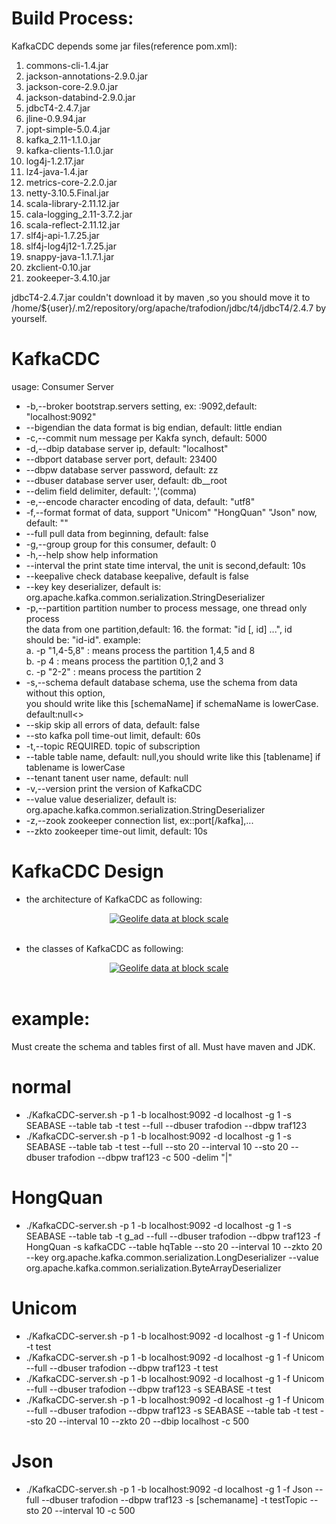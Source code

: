 # Build Process:
KafkaCDC depends some jar files(reference pom.xml):
1. commons-cli-1.4.jar
2. jackson-annotations-2.9.0.jar
3. jackson-core-2.9.0.jar
4. jackson-databind-2.9.0.jar
5. jdbcT4-2.4.7.jar
6. jline-0.9.94.jar
7. jopt-simple-5.0.4.jar
8. kafka_2.11-1.1.0.jar
9. kafka-clients-1.1.0.jar
10. log4j-1.2.17.jar
11. lz4-java-1.4.jar
12. metrics-core-2.2.0.jar
13. netty-3.10.5.Final.jar
14. scala-library-2.11.12.jar
15. cala-logging_2.11-3.7.2.jar
16. scala-reflect-2.11.12.jar
17. slf4j-api-1.7.25.jar
18. slf4j-log4j12-1.7.25.jar
19. snappy-java-1.1.7.1.jar
20. zkclient-0.10.jar
21. zookeeper-3.4.10.jar

jdbcT4-2.4.7.jar couldn't download it by maven ,so you should move it to 
/home/${user}/.m2/repository/org/apache/trafodion/jdbc/t4/jdbcT4/2.4.7
 by yourself.

# KafkaCDC
usage: Consumer Server

* -b,--broker <arg>      bootstrap.servers setting, ex: <node>:9092,default: "localhost:9092"
*    --bigendian         the data format is big endian, default: little endian
* -c,--commit <arg>      num message per Kakfa synch, default: 5000
* -d,--dbip <arg>        database server ip, default: "localhost"
*    --dbport <arg>      database server port, default: 23400
*    --dbpw <arg>        database server password, default: zz
*    --dbuser <arg>      database server user, default: db__root
*    --delim <arg>       field delimiter, default: ','(comma)
* -e,--encode <arg>      character encoding of data, default: "utf8"
* -f,--format <arg>      format of data, support "Unicom"  "HongQuan"  "Json"  now, default: ""
*    --full              pull data from beginning, default: false
* -g,--group <arg>       group for this consumer, default: 0
* -h,--help              show help information
*    --interval <arg>    the print state time interval, the unit is second,default: 10s
*    --keepalive <arg>   check database keepalive, default is false
*    --key <arg>         key deserializer, default is:<br>
                         org.apache.kafka.common.serialization.StringDeserializer
* -p,--partition <arg>   partition number to process message, one thread only process<br>
                         the data from one partition,default: 16. the format: "id [, id] ...", id <br>
                         should be: "id-id". example:<br>
                         a. -p "1,4-5,8" : means process the partition 1,4,5 and 8<br>
                         b. -p 4 : means process the partition 0,1,2 and 3 <br>
                         c. -p "2-2" : means process the partition 2<br>
* -s,--schema <arg>      default database schema, use the schema from data without this option, <br>
                         you should write like this [schemaName] if schemaName is lowerCase. default:null<>
*    --skip              skip all errors of data, default: false
*    --sto <arg>         kafka poll time-out limit, default: 60s
* -t,--topic <arg>       REQUIRED. topic of subscription
*    --table <arg>       table name, default: null,you should write like this [tablename]  if tablename is lowerCase
*    --tenant <arg>      tanent user name, default: null
* -v,--version           print the version of KafkaCDC
*    --value <arg>       value deserializer, default is:<br>
                         org.apache.kafka.common.serialization.StringDeserializer
* -z,--zook <arg>        zookeeper connection list, ex:<node>:port[/kafka],...
*    --zkto <arg>        zookeeper time-out limit, default: 10s

# KafkaCDC Design
* the architecture of KafkaCDC as following:<br/>
<p align="center">
<a href="https://github.com/esgyn/kafkaCDC/blob/master/design/architecture.jpg" target="_blank">
<img align="center" src="https://github.com/esgyn/kafkaCDC/blob/master/design/architecture.jpg" alt="Geolife data at block scale"></a><br/><br/>
</p>

* the classes of KafkaCDC as following:<br/>
<p align="center">
<a href="https://github.com/esgyn/kafkaCDC/blob/master/design/classes.jpg" target="_blank">
<img align="center" src="https://github.com/esgyn/kafkaCDC/blob/master/design/classes.jpg" alt="Geolife data at block scale"></a><br/><br/>
</p>

# example:
Must create the schema and tables first of all.
Must have maven and JDK.

# normal
* ./KafkaCDC-server.sh -p 1 -b localhost:9092 -d localhost -g 1 -s SEABASE --table tab -t test --full --dbuser trafodion --dbpw traf123
* ./KafkaCDC-server.sh -p 1 -b localhost:9092 -d localhost -g 1 -s SEABASE --table tab -t test --full --sto 20 --interval 10 --sto 20  --dbuser trafodion --dbpw traf123 -c 500 -delim "|"
# HongQuan
* ./KafkaCDC-server.sh -p 1 -b localhost:9092 -d localhost -g 1 -s SEABASE --table tab -t g_ad --full --dbuser trafodion --dbpw traf123 -f HongQuan -s kafkaCDC --table hqTable  --sto 20 --interval 10 --zkto 20 --key org.apache.kafka.common.serialization.LongDeserializer --value org.apache.kafka.common.serialization.ByteArrayDeserializer

# Unicom
* ./KafkaCDC-server.sh -p 1 -b localhost:9092 -d localhost -g 1 -f Unicom  -t test
* ./KafkaCDC-server.sh -p 1 -b localhost:9092 -d localhost -g 1 -f Unicom --full --dbuser trafodion --dbpw traf123 -t test
* ./KafkaCDC-server.sh -p 1 -b localhost:9092 -d localhost -g 1 -f Unicom --full --dbuser trafodion --dbpw traf123 -s SEABASE  -t test
* ./KafkaCDC-server.sh -p 1 -b localhost:9092 -d localhost -g 1 -f Unicom --full --dbuser trafodion --dbpw traf123 -s SEABASE --table tab -t test --sto 20 --interval 10 --zkto 20 --dbip localhost -c 500

# Json
* ./KafkaCDC-server.sh -p 1 -b localhost:9092 -d localhost -g 1 -f Json --full --dbuser trafodion --dbpw traf123 -s [schemaname] -t testTopic --sto 20 --interval 10 -c 500
